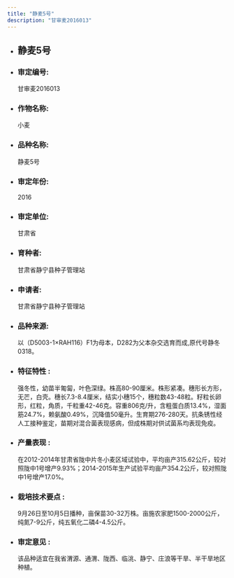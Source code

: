 ```yaml
---
title: "静麦5号"
description: "甘审麦2016013"
---
```

* ## 静麦5号
* ###  审定编号:  
   甘审麦2016013

*  ### 作物名称:  
   小麦

*   ###  品种名称: 
    静麦5号

*   ### 审定年份: 
    2016

*   ### 审定单位:  
    甘肃省

*   ### 育种者:  
    甘肃省静宁县种子管理站

*   ### 申请者:  
    甘肃省静宁县种子管理站

*   ### 品种来源:  
    以（D5003-1×RAH116）F1为母本，D282为父本杂交选育而成,原代号静冬0318。

*   ### 特征特性 : 
    强冬性，幼苗半匍匐，叶色深绿。株高80-90厘米。株形紧凑。穗形长方形，无芒，白壳。穗长7.3-8.4厘米，结实小穗15个，穗粒数43-48粒。籽粒长卵形，红粒，角质，千粒重42-46克。容重806克/升，含粗蛋白质13.4%，湿面筋24.7%，赖氨酸0.49%，沉降值50毫升。生育期276-280天。抗条锈性经人工接种鉴定，苗期对混合菌表现感病，但成株期对供试菌系均表现免疫。

*   ### 产量表现 : 
    在2012-2014年甘肃省陇中片冬小麦区域试验中，平均亩产315.62公斤，较对照陇中1号增产9.93%；2014-2015年生产试验平均亩产354.2公斤，较对照陇中1号增产17.0%。

*   ### 栽培技术要点 : 
    9月26日至10月5日播种，亩保苗30-32万株。亩施农家肥1500-2000公斤，纯氮7-9公斤，纯五氧化二磷4-4.5公斤。

*   ### 审定意见 : 
    该品种适宜在我省渭源、通渭、陇西、临洮、静宁、庄浪等干旱、半干旱地区种植。

